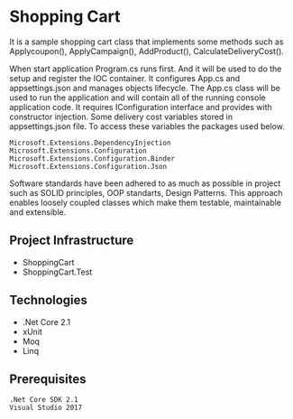 # Shopping Cart

It is a sample shopping cart class that implements some methods such as Applycoupon(), ApplyCampaign(), AddProduct(), CalculateDeliveryCost().

When start application Program.cs runs first. And it will be used to do the setup and register the IOC container. It configures App.cs and appsettings.json and manages objects lifecycle.
The App.cs class will be used to run the application and will contain all of the running console application code. It requires IConfiguration interface and provides with constructor injection.
Some delivery cost variables stored in appsettings.json file. To access these variables the packages used below.

```
Microsoft.Extensions.DependencyInjection
Microsoft.Extensions.Configuration
Microsoft.Extensions.Configuration.Binder
Microsoft.Extensions.Configuration.Json
```

Software standards have been adhered to as much as possible in project such as SOLID principles, OOP standarts, Design Patterns. 
This approach enables loosely coupled classes which make them testable, maintainable and extensible.  


## Project Infrastructure

- ShoppingCart
- ShoppingCart.Test

## Technologies
* .Net Core 2.1
* xUnit
* Moq
* Linq

## Prerequisites
```
.Net Core SDK 2.1
Visual Studio 2017
```
